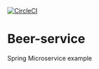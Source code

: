 [![CircleCI](https://dl.circleci.com/status-badge/img/circleci/J5feZX8FDTvJ9Hf5xizKuJ/926559ff-aec1-4c09-b46c-80fb1bf8833f/tree/main.svg?style=svg)](https://dl.circleci.com/status-badge/redirect/circleci/J5feZX8FDTvJ9Hf5xizKuJ/926559ff-aec1-4c09-b46c-80fb1bf8833f/tree/main)

# Beer-service

Spring Microservice example
